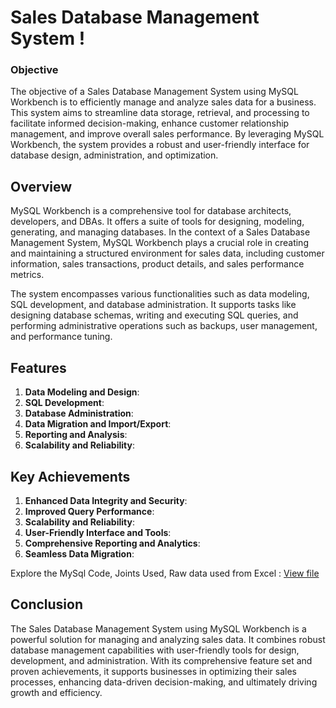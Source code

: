 
# Sales Database Management System !


### Objective
The objective of a Sales Database Management System using MySQL Workbench is to efficiently manage and analyze sales data for a business. This system aims to streamline data storage, retrieval, and processing to facilitate informed decision-making, enhance customer relationship management, and improve overall sales performance. By leveraging MySQL Workbench, the system provides a robust and user-friendly interface for database design, administration, and optimization.

## Overview

MySQL Workbench is a comprehensive tool for database architects, developers, and DBAs. It offers a suite of tools for designing, modeling, generating, and managing databases. In the context of a Sales Database Management System, MySQL Workbench plays a crucial role in creating and maintaining a structured environment for sales data, including customer information, sales transactions, product details, and sales performance metrics.

The system encompasses various functionalities such as data modeling, SQL development, and database administration. It supports tasks like designing database schemas, writing and executing SQL queries, and performing administrative operations such as backups, user management, and performance tuning.

## Features

1. **Data Modeling and Design**: 
2. **SQL Development**:
3. **Database Administration**:
4. **Data Migration and Import/Export**:
5. **Reporting and Analysis**:
6. **Scalability and Reliability**:
   
## Key Achievements

1. **Enhanced Data Integrity and Security**:
2. **Improved Query Performance**:
3. **Scalability and Reliability**:
4. **User-Friendly Interface and Tools**:
5. **Comprehensive Reporting and Analytics**:
6. **Seamless Data Migration**:

Explore the MySql Code, Joints Used, Raw data used from Excel : [View file](https://github.com/Jashwxnth/Sales-Database-MySql)


## Conclusion
The Sales Database Management System using MySQL Workbench is a powerful solution for managing and analyzing sales data. It combines robust database management capabilities with user-friendly tools for design, development, and administration. With its comprehensive feature set and proven achievements, it supports businesses in optimizing their sales processes, enhancing data-driven decision-making, and ultimately driving growth and efficiency.
